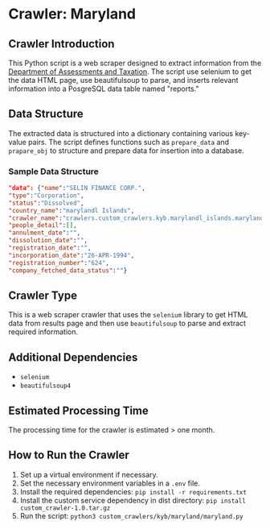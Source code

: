 # Crawler: Maryland

## Crawler Introduction
This Python script is a web scraper designed to extract information from the [Department of Assessments and Taxation](https://egov.maryland.gov/BusinessExpress/EntitySearch). The script use selenium to get the data HTML page, use beautifulsoup to parse, and inserts relevant information into a PosgreSQL data table named "reports."

## Data Structure
The extracted data is structured into a dictionary containing various key-value pairs. The script defines functions such as `prepare_data` and `prapare_obj` to structure and prepare data for insertion into a database.

### Sample Data Structure
```json
"data": {"name":"SELIN FINANCE CORP.",
"type":"Corporation",
"status":"Dissolved",
"country_name":"marylandl Islands",
"crawler_name":"crawlers.custom_crawlers.kyb.marylandl_islands.marylandl_islands_kyb",
"people_detail":[],
"annulment_date":"",
"dissolution_date":"",
"registration_date":"",
"incorporation_date":"26-APR-1994",
"registration_number":"624",
"company_fetched_data_status":""}
```

## Crawler Type
This is a web scraper crawler that uses the `selenium` library to get HTML data from results page and then use `beautifulsoup` to parse and extract required information.

## Additional Dependencies
- `selenium`
- `beautifulsoup4`

## Estimated Processing Time
The processing time for the crawler is estimated > one month.

## How to Run the Crawler
1. Set up a virtual environment if necessary.
2. Set the necessary environment variables in a `.env` file.
3. Install the required dependencies: `pip install -r requirements.txt`
4. Install the custom service dependency in dist directory: `pip install custom_crawler-1.0.tar.gz` 
5. Run the script: `python3 custom_crawlers/kyb/maryland/maryland.py`